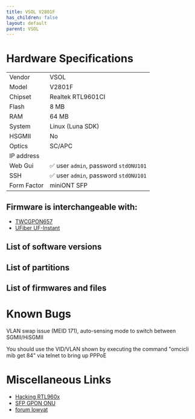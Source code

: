 ```yaml
---
title: VSOL V2801F
has_children: false
layout: default
parent: VSOL
---
```


# Hardware Specifications

|             |                                       |
| ----------- | ------------------------------------- |
| Vendor      | VSOL                                  |
| Model       | V2801F                                |
| Chipset     | Realtek RTL9601CI                     |
| Flash       | 8 MB                                  |
| RAM         | 64 MB                                 |
| System      | Linux (Luna SDK)                      |
| HSGMII      | No                                    |
| Optics      | SC/APC                                |
| IP address  |                                       |
| Web Gui     | ✅ user `admin`, password `stdONU101` |
| SSH         | ✅ user `admin`, password `stdONU101` |
| Form Factor | miniONT SFP                           |

## Firmware is interchangeable with:

- [TWCGPON657](/ont-twcgpon657)
- [UFiber UF-Instant](/ont-ufiber-uf-instant) 

## List of software versions
## List of partitions
## List of firmwares and files

# Known Bugs

VLAN swap issue (MEID 171), auto-sensing mode to switch between SGMII/HiSGMII

You should use the VID/VLAN shown by executing the command "omcicli mib get 84" via telnet to bring up PPPoE

# Miscellaneous Links

- [Hacking RTL960x](https://github.com/Anime4000/RTL960x)
- [SFP GPON ONU](https://github.com/zry98/SFP-GPON-ONU)
- [forum lowyat](https://forum.lowyat.net/topic/4925452/+460)
